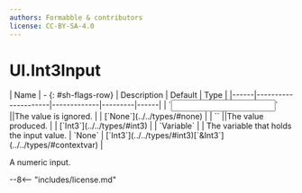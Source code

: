 ```yaml
---
authors: Formabble & contributors
license: CC-BY-SA-4.0
---
```



# UI.Int3Input

<div class="sh-parameters" markdown="1">
| Name | - {: #sh-flags-row} | Description | Default | Type |
|------|---------------------|-------------|---------|------|
| `<input>` ||The value is ignored. | | [`None`](../../types/#none) |
| `<output>` ||The value produced. | | [`Int3`](../../types/#int3) |
| `Variable` |  | The variable that holds the input value. | `None` | [`Int3`](../../types/#int3)[`&Int3`](../../types/#contextvar) |

</div>

A numeric input.

--8<-- "includes/license.md"

